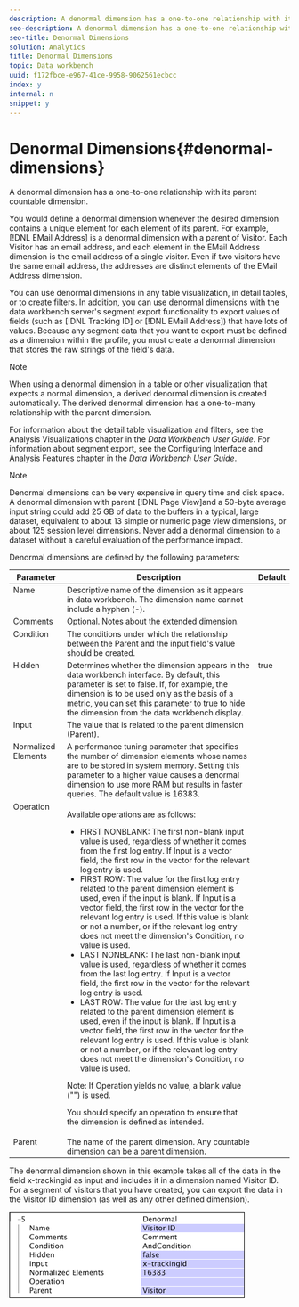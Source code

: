 ```yaml
---
description: A denormal dimension has a one-to-one relationship with its parent countable dimension.
seo-description: A denormal dimension has a one-to-one relationship with its parent countable dimension.
seo-title: Denormal Dimensions
solution: Analytics
title: Denormal Dimensions
topic: Data workbench
uuid: f172fbce-e967-41ce-9958-9062561ecbcc
index: y
internal: n
snippet: y
---
```


# Denormal Dimensions{#denormal-dimensions}

A denormal dimension has a one-to-one relationship with its parent countable dimension.

 You would define a denormal dimension whenever the desired dimension contains a unique element for each element of its parent. For example, [!DNL EMail Address] is a denormal dimension with a parent of Visitor. Each Visitor has an email address, and each element in the EMail Address dimension is the email address of a single visitor. Even if two visitors have the same email address, the addresses are distinct elements of the EMail Address dimension.

You can use denormal dimensions in any table visualization, in detail tables, or to create filters. In addition, you can use denormal dimensions with the data workbench server's segment export functionality to export values of fields (such as [!DNL Tracking ID] or [!DNL EMail Address]) that have lots of values. Because any segment data that you want to export must be defined as a dimension within the profile, you must create a denormal dimension that stores the raw strings of the field's data.

>[!NOTE]
>
>When using a denormal dimension in a table or other visualization that expects a normal dimension, a derived denormal dimension is created automatically. The derived denormal dimension has a one-to-many relationship with the parent dimension.

For information about the detail table visualization and filters, see the Analysis Visualizations chapter in the *Data Workbench User Guide*. For information about segment export, see the Configuring Interface and Analysis Features chapter in the *Data Workbench User Guide*.

>[!NOTE]
>
>Denormal dimensions can be very expensive in query time and disk space. A denormal dimension with parent [!DNL Page View]and a 50-byte average input string could add 25 GB of data to the buffers in a typical, large dataset, equivalent to about 13 simple or numeric page view dimensions, or about 125 session level dimensions. Never add a denormal dimension to a dataset without a careful evaluation of the performance impact.

Denormal dimensions are defined by the following parameters:

<table id="table_532AD791E39B4CF296FFA1C33FB8302E"> 
 <thead> 
  <tr valign="top"> 
   <th colname="col1" class="entry"> Parameter </th> 
   <th colname="col2" class="entry"> Description </th> 
   <th colname="col3" class="entry"> Default </th> 
  </tr> 
 </thead>
 <tbody> 
  <tr valign="top"> 
   <td colname="col1"> Name </td> 
   <td colname="col2"> Descriptive name of the dimension as it appears in data workbench. The dimension name cannot include a hyphen (-). </td> 
   <td colname="col3"> </td> 
  </tr> 
  <tr valign="top"> 
   <td colname="col1"> Comments </td> 
   <td colname="col2"> Optional. Notes about the extended dimension. </td> 
   <td colname="col3"> </td> 
  </tr> 
  <tr valign="top"> 
   <td colname="col1"> Condition </td> 
   <td colname="col2"> The conditions under which the relationship between the Parent and the input field's value should be created. </td> 
   <td colname="col3"> </td> 
  </tr> 
  <tr valign="top"> 
   <td colname="col1"> Hidden </td> 
   <td colname="col2"> Determines whether the dimension appears in the data workbench interface. By default, this parameter is set to false. If, for example, the dimension is to be used only as the basis of a metric, you can set this parameter to true to hide the dimension from the data workbench display. </td> 
   <td colname="col3"> true </td> 
  </tr> 
  <tr valign="top"> 
   <td colname="col1"> Input </td> 
   <td colname="col2"> The value that is related to the parent dimension (Parent). </td> 
   <td colname="col3"> </td> 
  </tr> 
  <tr valign="top"> 
   <td colname="col1"> Normalized Elements </td> 
   <td colname="col2"> A performance tuning parameter that specifies the number of dimension elements whose names are to be stored in system memory. Setting this parameter to a higher value causes a denormal dimension to use more RAM but results in faster queries. The default value is 16383. </td> 
   <td colname="col3"> </td> 
  </tr> 
  <tr valign="top"> 
   <td colname="col1"> Operation </td> 
   <td colname="col2"> <p>Available operations are as follows: </p> <p> 
     <ul id="ul_CCDC45838A3941BD949B6D21EA0492B3"> 
      <li id="li_F33898192A82437692B5C15684EFCF64"> FIRST NONBLANK: The first non-blank input value is used, regardless of whether it comes from the first log entry. If <span class="wintitle"> Input</span> is a vector field, the first row in the vector for the relevant log entry is used. </li> 
      <li id="li_4ADD0A368BB74B64AD29126C8E7B333F"> FIRST ROW: The value for the first log entry related to the parent dimension element is used, even if the input is blank. If <span class="wintitle"> Input</span> is a vector field, the first row in the vector for the relevant log entry is used. If this value is blank or not a number, or if the relevant log entry does not meet the dimension's Condition, no value is used. </li> 
      <li id="li_C93CA22ADA634F21A6488BB3BEE7CB23"> LAST NONBLANK: The last non-blank input value is used, regardless of whether it comes from the last log entry. If <span class="wintitle"> Input</span> is a vector field, the first row in the vector for the relevant log entry is used. </li> 
      <li id="li_2FFE585521B14FE5ABBF66AAC47F22C4"> LAST ROW: The value for the last log entry related to the parent dimension element is used, even if the input is blank. If <span class="wintitle"> Input</span> is a vector field, the first row in the vector for the relevant log entry is used. If this value is blank or not a number, or if the relevant log entry does not meet the dimension's Condition, no value is used. </li> 
     </ul> </p> <p> <p>Note:  If Operation yields no value, a blank value ("") is used. </p> </p> <p> You should specify an operation to ensure that the dimension is defined as intended. </p> </td> 
   <td colname="col3"> </td> 
  </tr> 
  <tr valign="top"> 
   <td colname="col1"> Parent </td> 
   <td colname="col2"> The name of the parent dimension. Any countable dimension can be a parent dimension. </td> 
   <td colname="col3"> </td> 
  </tr> 
 </tbody> 
</table>

The denormal dimension shown in this example takes all of the data in the field x-trackingid as input and includes it in a dimension named Visitor ID. For a segment of visitors that you have created, you can export the data in the Visitor ID dimension (as well as any other defined dimension).

![](assets/cfg_Transformation_Dim_Denormal.png)

